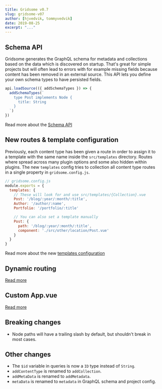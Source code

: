 ```yaml
---
title: Gridsome v0.7
slug: gridsome-v07
author: [hjvedvik, tommyvedvik]
date: 2019-08-25
excerpt: "..."
---
```

## Schema API

Gridsome generates the GraphQL schema for metadata and collections based on the data which is discovered on startup. That's great for simple projects but will often lead to errors with for example missing fields because content has been removed in an external source. This API lets you define your own schema types to have persisted fields.

```js
api.loadSource(({ addSchemaTypes }) => {
  addSchemaTypes(`
    type Post implements Node {
      title: String
    }
  `)
})
```

Read more about the [Schema API](/docs/schema-api)

## New routes & template configuration

Previously, each content type has been given a route in order to assign it to a template with the same name inside the `src/templates` directory. Routes where spread across many plugin options and some also hidden within plugins. The new `templates` config tries to collection all content type routes in a single property in `gridsome.config.js`.

```js
// gridsome.config.js
module.exports = {
  templates: {
  	// These will look for and use src/templates/{Collection}.vue
    Post: '/blog/:year/:month/:title',
    Author: '/author/:name',
    Portfolio: '/portfolio/:title'

    // You can also set a template manually
    Post: {
      path: '/blog/:year/:month/:title',
      component: './src/other/location/Post.vue'
    }
  }
}
```

Read more about the new [templates configuration](/docs/templates)

## Dynamic routing

[Read more](/docs/dynamic-routing)

## Custom App.vue

[Read more](/docs/override-app)

## Breaking changes

- Node paths will have a trailing slash by default, but shouldn't break in most cases.

## Other changes

- The `$id` variable in queries is now a `ID` type instead of `String`.
- `addContentType` is renamed to `addCollection`.
- `addMetaData` is renamed to `addMetadata`.
- `metaData` is renamed to `metadata` in GraphQL schema and project config.
